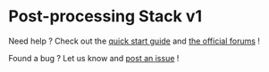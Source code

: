 # Post-processing Stack v1

Need help ? Check out the [quick start guide](https://github.com/Unity-Technologies/PostProcessing/wiki) and [the official forums](https://forum.unity3d.com/forums/image-effects.96/) !

Found a bug ? Let us know and [post an issue](https://github.com/Unity-Technologies/PostProcessing/issues) !

